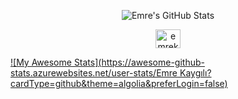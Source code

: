 <div class="stats" align="center">

![Emre's GitHub Stats](https://awesome-github-stats.azurewebsites.net/user-stats/melihkurtaran?cardType=github&theme=algolia&=50)

<a href="https://www.linkedin.com/in/emrekaygili/" target="blank"><img align="center" src="https://raw.githubusercontent.com/rahuldkjain/github-profile-readme-generator/master/src/images/icons/Social/linked-in-alt.svg" alt="emrekaygili" height="30" width="40" /></a>
  
</div>


[![My Awesome Stats](https://awesome-github-stats.azurewebsites.net/user-stats/Emre Kaygılı?cardType=github&theme=algolia&preferLogin=false)](https://git.io/awesome-stats-card)
